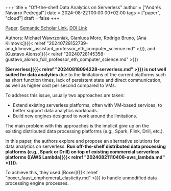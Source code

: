 +++
title = "Off-the-shelf Data Analytics on Serverless"
author = ["Andrés Navarro Pedregal"]
date = 2024-08-22T00:00:00+02:00
tags = ["paper", "cloud"]
draft = false
+++

[Paper](/ox-hugo/off_the_shelf_data_analytics_on_serverless.pdf), [Semantic Scholar Link](https://www.semanticscholar.org/paper/Off-the-shelf-Data-Analytics-on-Serverless-Wawrzoniak-Moro/a3122ef3bcbad485034748e0225f9b9c0cfba67a), [DOI Link](https://doi.org/10.3929/ethz-b-000646171)

Authors: Michael Wawrzoniak, Gianluca Moro, Rodrigo Bruno, [Ana Klimovic]({{< relref "20240728152739-ana_klimovic_assistant_professor_eth_computer_science.md" >}}), and [Gustavo Alonso]({{< relref "20240728145358-gustavo_alonso_full_professor_eth_computer_science.md" >}})

**[Serverless]({{< relref "20240818094228-serverless.md" >}}) is not well suited for data analytics** due to the limitations of the current platforms such as short function times, lack of persistent state and direct communication, as well as higher cost per second compared to VMs.

To address this issue, usually two approaches are taken:

-   Extend existing serverless platforms, often with VM-based services, to better support data analytics workloads.
-   Build new engines designed to work around the limitations.

The main problem with this approaches is the implicit give up on the existing distributed data processing platforms (e.g., Spark, Flink, Drill, etc.).

In this paper, the authors explore and propose an alternative solutions for data analytics on serverless.
**Run off-the-shelf distributed data processing platforms (e.g., Spark or Drill) on top of existing commercial serverless platforms ([AWS Lambda]({{< relref "20240821110408-aws_lambda.md" >}})).**

To achieve this, they used [Boxer]({{< relref "boxer_faast_emphemeral_elasticity.md" >}}) to handle unmodified data processing engine processes.
